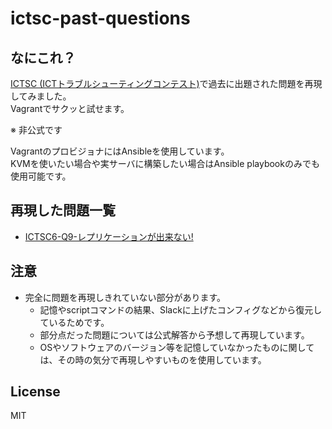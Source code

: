 # ictsc-past-questions

## なにこれ？

[ICTSC (ICTトラブルシューティングコンテスト)](http://icttoracon.net/)で過去に出題された問題を再現してみました。  
Vagrantでサクッと試せます。  

※ 非公式です

VagrantのプロビジョナにはAnsibleを使用しています。  
KVMを使いたい場合や実サーバに構築したい場合はAnsible playbookのみでも使用可能です。  

## 再現した問題一覧

* [ICTSC6-Q9-レプリケーションが出来ない!](ictsc6-q9)

## 注意

* 完全に問題を再現しきれていない部分があります。
  - 記憶やscriptコマンドの結果、Slackに上げたコンフィグなどから復元しているためです。
  - 部分点だった問題については公式解答から予想して再現しています。
  - OSやソフトウェアのバージョン等を記憶していなかったものに関しては、その時の気分で再現しやすいものを使用しています。

## License

MIT
